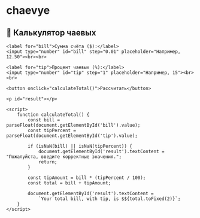# chaevye
<!DOCTYPE html>
<html lang="ru">

<head>
    <meta charset="UTF-8">
    <title>Калькулятор чаевых</title>
</head>

<body>
    <h2>💸 Калькулятор чаевых</h2>

    <label for="bill">Сумма счёта ($):</label>
    <input type="number" id="bill" step="0.01" placeholder="Например, 12.50"><br><br>

    <label for="tip">Процент чаевых (%):</label>
    <input type="number" id="tip" step="1" placeholder="Например, 15"><br><br>

    <button onclick="calculateTotal()">Рассчитать</button>

    <p id="result"></p>

    <script>
        function calculateTotal() {
            const bill = parseFloat(document.getElementById('bill').value);
            const tipPercent = parseFloat(document.getElementById('tip').value);

            if (isNaN(bill) || isNaN(tipPercent)) {
                document.getElementById('result').textContent = "Пожалуйста, введите корректные значения.";
                return;
            }

            const tipAmount = bill * (tipPercent / 100);
            const total = bill + tipAmount;

            document.getElementById('result').textContent =
                `Your total bill, with tip, is $${total.toFixed(2)}`;
        }
    </script>
</body>

</html>
